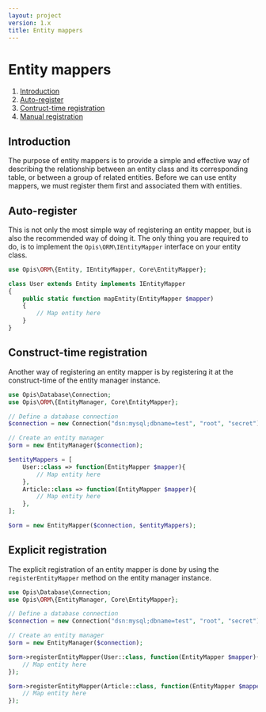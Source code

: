 ```yaml
---
layout: project
version: 1.x
title: Entity mappers
---
```

# Entity mappers

1. [Introduction](#introduction)
2. [Auto-register](#auto-register)
3. [Contruct-time registration](#construct-time-registration)
4. [Manual registration](#manual-registration)

## Introduction
 
The purpose of entity mappers is to provide a simple and effective way 
of describing the relationship between an entity class and its corresponding table, 
or between a group of related entities.
Before we can use entity mappers, we must register them first and associated them
with entities.

## Auto-register

This is not only the most simple way of registering an entity mapper, but is also the
recommended way of doing it. The only thing you are required to do, is to implement the
`Opis\ORM\IEntityMapper` interface on your entity class.

```php
use Opis\ORM\{Entity, IEntityMapper, Core\EntityMapper};

class User extends Entity implements IEntityMapper
{
    public static function mapEntity(EntityMapper $mapper)
    {
        // Map entity here
    }
}
```

## Construct-time registration

Another way of registering an entity mapper is by registering it at the construct-time of the 
entity manager instance.

```php
use Opis\Database\Connection;
use Opis\ORM\{EntityManager, Core\EntityMapper};

// Define a database connection
$connection = new Connection("dsn:mysql;dbname=test", "root", "secret");

// Create an entity manager
$orm = new EntityManager($connection);

$entityMappers = [
    User::class => function(EntityMapper $mapper){
        // Map entity here
    },
    Article::class => function(EntityMapper $mapper){
        // Map entity here
    },
];

$orm = new EntityMapper($connection, $entityMappers);
```

## Explicit registration

The explicit registration of an entity mapper is done by using the `registerEntityMapper` method on the
entity manager instance.

```php
use Opis\Database\Connection;
use Opis\ORM\{EntityManager, Core\EntityMapper};

// Define a database connection
$connection = new Connection("dsn:mysql;dbname=test", "root", "secret");

// Create an entity manager
$orm = new EntityManager($connection);

$orm->registerEntityMapper(User::class, function(EntityMapper $mapper){
    // Map entity here
});

$orm->registerEntityMapper(Article::class, function(EntityMapper $mapper){
    // Map entity here
});
```